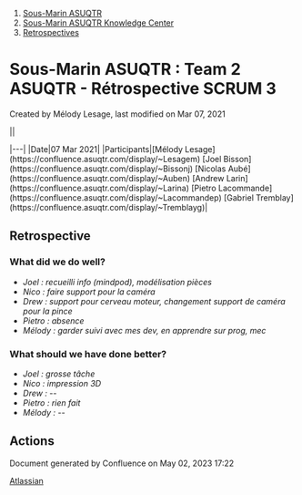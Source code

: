 1. [Sous-Marin ASUQTR](index.html)
2. [Sous-Marin ASUQTR Knowledge Center](Sous-Marin-ASUQTR-Knowledge-Center_5144578.html)
3. [Retrospectives](Retrospectives_39223358.html)

# Sous-Marin ASUQTR : Team 2 ASUQTR - Rétrospective SCRUM 3

Created by Mélody Lesage, last modified on Mar 07, 2021

||
<colgroup><col /><col /></colgroup>|---|
|Date|<time>07 Mar 2021</time>|
|Participants|[M&eacute;lody Lesage](https://confluence.asuqtr.com/display/~Lesagem) [Joel Bisson](https://confluence.asuqtr.com/display/~Bissonj) [Nicolas Aub&eacute;](https://confluence.asuqtr.com/display/~Auben) [Andrew Larin](https://confluence.asuqtr.com/display/~Larina) [Pietro Lacommande](https://confluence.asuqtr.com/display/~Lacommandep) [Gabriel Tremblay](https://confluence.asuqtr.com/display/~Tremblayg)|
  

## Retrospective

### What did we do well?

* *Joel : recueilli info (mindpod), modélisation pièces*
* *Nico : faire support pour la caméra*
* *Drew : support pour cerveau moteur, changement support de caméra pour la pince*
* *Pietro : absence*
* *Mélody : garder suivi avec mes dev, en apprendre sur prog, mec*

### What should we have done better?

* *Joel : grosse tâche*
* *Nico : impression 3D*
* *Drew : --*
* *Pietro : rien fait*
* *Mélody : --*

## Actions

Document generated by Confluence on May 02, 2023 17:22

[Atlassian](https://www.atlassian.com/)